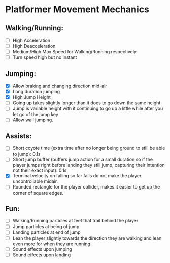 # Platformer Movement Mechanics
## Walking/Running:
- [ ] High Acceleration
- [ ] High Deacceleration
- [ ] Medium/High Max Speed for Walking/Running respectively
- [ ] Turn speed high but no instant
## Jumping:
- [x] Allow braking and changing direction mid-air
- [x] Long duration jumping
- [x] High Jump Height
- [ ] Going up takes slightly longer than it does to go down the same height
- [ ] Jump is variable height with it continuing to go up a little while after you let go of the jump key
- [ ] Allow wall jumping.
## Assists:
- [ ] Short coyote time (extra time after no longer being ground to still be able to jump): 0.1s
- [ ] Short jump buffer (buffers jump action for a small duration so if the player jumps right before landing they still jump, capturing their intention not their exact input): 0.1s
- [x] Terminal velocity on falling so far falls do not make the player uncontrollable midair.
- [ ] Rounded rectangle for the player collider, makes it easier to get up the corner of square edges.
## Fun:
- [ ] Walking/Running particles at feet that trail behind the player
- [ ] Jump particles at being of jump
- [ ] Landing particles at end of jump
- [ ] Lean the player slightly towards the direction they are walking and lean even more for when they are running
- [ ] Sound effects upon jumping
- [ ] Sound effects upon landing